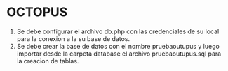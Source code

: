 # OCTOPUS

1. Se debe configurar el archivo db.php con las credenciales de su local para la conexion a la su base de datos.
2. Se debe crear la base de datos con el nombre pruebaoutupus y luego importar desde la carpeta database el archivo pruebaoutupus.sql para la creacion de tablas. 

